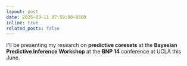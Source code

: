 ```yaml
---
layout: post
date: 2025-03-11 07:59:00-0400
inline: true
related_posts: false
---
```


I'll be presenting my research on **predictive coresets** at the **Bayesian Predictive Inference Workshop** at the **BNP 14** conference at UCLA this June.

